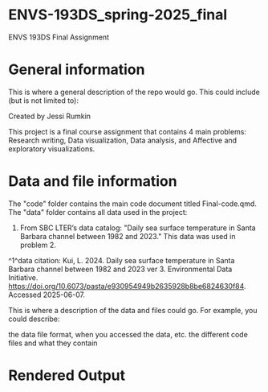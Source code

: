 # ENVS-193DS_spring-2025_final

ENVS 193DS Final Assignment

# General information

This is where a general description of the repo would go. This could include (but is not limited to):

Created by Jessi Rumkin

This project is a final course assignment that contains 4 main problems: Research writing, Data visualization, Data analysis, and Affective and exploratory visualizations.

# Data and file information

The "code" folder contains the main code document titled Final-code.qmd. The "data" folder contains all data used in the project:

1.  From  SBC LTER’s data catalog: "Daily sea surface temperature in Santa Barbara channel between 1982 and 2023." This data was used in problem 2.

^1^data citation: Kui, L. 2024. Daily sea surface temperature in Santa Barbara channel between 1982 and 2023 ver 3. Environmental Data Initiative. <https://doi.org/10.6073/pasta/e930954949b2635928b8be6824630f84>. Accessed 2025-06-07.

This is where a description of the data and files could go. For example, you could describe:

the data file format, when you accessed the data, etc. the different code files and what they contain

# Rendered Output
